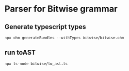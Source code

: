 # Parser for Bitwise grammar

## Generate typescript types

```
npx ohm generateBundles --withTypes bitwise/bitwise.ohm
```

## run toAST

```
npx ts-node bitwise/to_ast.ts
```